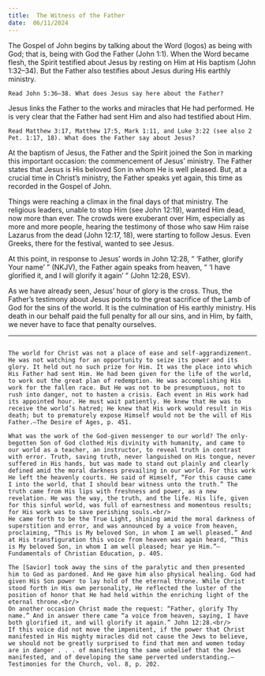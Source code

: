 ```yaml
---
title:  The Witness of the Father
date:  06/11/2024
---
```


The Gospel of John begins by talking about the Word (logos) as being with God; that is, being with God the Father (John 1:1). When the Word became flesh, the Spirit testified about Jesus by resting on Him at His baptism (John 1:32–34). But the Father also testifies about Jesus during His earthly ministry.

`Read John 5:36–38. What does Jesus say here about the Father?`

Jesus links the Father to the works and miracles that He had performed. He is very clear that the Father had sent Him and also had testified about Him.

`Read Matthew 3:17, Matthew 17:5, Mark 1:11, and Luke 3:22 (see also 2 Pet. 1:17, 18). What does the Father say about Jesus?`

At the baptism of Jesus, the Father and the Spirit joined the Son in marking this important occasion: the commencement of Jesus’ ministry. The Father states that Jesus is His beloved Son in whom He is well pleased. But, at a crucial time in Christ’s ministry, the Father speaks yet again, this time as recorded in the Gospel of John.

Things were reaching a climax in the final days of that ministry. The religious leaders, unable to stop Him (see John 12:19), wanted Him dead, now more than ever. The crowds were exuberant over Him, especially as more and more people, hearing the testimony of those who saw Him raise Lazarus from the dead (John 12:17, 18), were starting to follow Jesus. Even Greeks, there for the festival, wanted to see Jesus.

At this point, in response to Jesus’ words in John 12:28, “ ‘Father, glorify Your name’ ” (NKJV), the Father again speaks from heaven, “ ‘I have glorified it, and I will glorify it again’ ” (John 12:28, ESV).

As we have already seen, Jesus’ hour of glory is the cross. Thus, the Father’s testimony about Jesus points to the great sacrifice of the Lamb of God for the sins of the world. It is the culmination of His earthly ministry. His death in our behalf paid the full penalty for all our sins, and in Him, by faith, we never have to face that penalty ourselves.

---

```=Additional Reading: Selected Quotes from Ellen G. White

The world for Christ was not a place of ease and self-­aggrandizement. He was not watching for an opportunity to seize its power and its glory. It held out no such prize for Him. It was the place into which His Father had sent Him. He had been given for the life of the world, to work out the great plan of redemption. He was accomplishing His work for the fallen race. But He was not to be presumptuous, not to rush into danger, not to hasten a crisis. Each event in His work had its appointed hour. He must wait patiently. He knew that He was to receive the world’s hatred; He knew that His work would result in His death; but to prematurely expose Himself would not be the will of His Father.—The Desire of Ages, p. 451.

What was the work of the God-given messenger to our world? The only-begotten Son of God clothed His divinity with humanity, and came to our world as a teacher, an instructor, to reveal truth in contrast with error. Truth, saving truth, never languished on His tongue, never suffered in His hands, but was made to stand out plainly and clearly defined amid the moral darkness prevailing in our world. For this work He left the heavenly courts. He said of Himself, “For this cause came I into the world, that I should bear witness unto the truth.” The truth came from His lips with freshness and power, as a new revelation. He was the way, the truth, and the life. His life, given for this sinful world, was full of earnestness and momentous results; for His work was to save perishing souls.<br/>
He came forth to be the True Light, shining amid the moral darkness of superstition and error, and was announced by a voice from heaven, proclaiming, “This is My beloved Son, in whom I am well pleased.” And at His transfiguration this voice from heaven was again heard, “This is My beloved Son, in whom I am well pleased; hear ye Him.”—Fundamentals of Christian Education, p. 405.

The [Savior] took away the sins of the paralytic and then pre­sented him to God as pardoned. And He gave him also physical healing. God had given His Son power to lay hold of the eternal throne. While Christ stood forth in His own personality, He reflected the luster of the position of honor that He had held within the enriching light of the eternal throne.<br/>
On another occasion Christ made the request: “Father, glorify Thy name.” And in answer there came “a voice from heaven, saying, I have both glorified it, and will glorify it again.” John 12:28.<br/>
If this voice did not move the impenitent, if the power that Christ manifested in His mighty miracles did not cause the Jews to believe, we should not be greatly surprised to find that men and women today are in danger . . . of manifesting the same unbelief that the Jews manifested, and of developing the same perverted understanding.—Testimonies for the Church, vol. 8, p. 202.
```